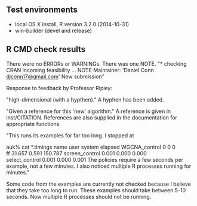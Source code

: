## Test environments
* local OS X install, R version 3.2.0 (2014-10-31)
* win-builder (devel and release)

## R CMD check results
There were no ERRORs or WARNINGs. 
There was one NOTE.
"* checking CRAN incoming feasibility ... NOTE
Maintainer: 'Daniel Conn <djconn17@gmail.com>'
New submission"

Response to feedback by Professor Ripley:

"high-dimensional (with a hypthen)."
   A hyphen has been added.  
   
"Given a reference for this 'new' algorithm."
    A reference is given in inst/CITATION.
    References are also supplied in the documentation
    for appropriate functions.
  
"This runs its examples for far too long.  I stopped at

auk% cat *.timings
name    user    system  elapsed
WGCNA_control   0       0       0       
ff       31.657   0.591 150.787 
screen_control  0.001   0.000   0.000   
select_control  0.001   0.000   0.001
The policies require a few seconds per example, not a few minutes.  I also 
noticed multiple R processes running for minutes."

Some code from the examples are currently not checked because I 
believe that they take too long to run.
These examples should take between 5-10 seconds.
Now multiple R processes should not be running. 
